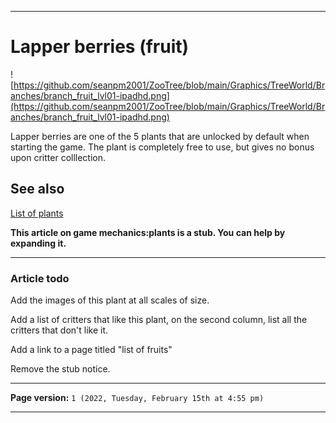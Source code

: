 
***

# Lapper berries (fruit)

![https://github.com/seanpm2001/ZooTree/blob/main/Graphics/TreeWorld/Branches/branch_fruit_lvl01-ipadhd.png](https://github.com/seanpm2001/ZooTree/blob/main/Graphics/TreeWorld/Branches/branch_fruit_lvl01-ipadhd.png)

Lapper berries are one of the 5 plants that are unlocked by default when starting the game. The plant is completely free to use, but gives no bonus upon critter colllection.

## See also

[List of plants](https://github.com/seanpm2001/SeansLifeArchive_Images_ThePlayForge_Tree-World/wiki/List-of-plants/)

**This article on game mechanics:plants is a stub. You can help by expanding it.**

***

### Article todo

Add the images of this plant at all scales of size.

Add a list of critters that like this plant, on the second column, list all the critters that don't like it.

Add a link to a page titled "list of fruits"

Remove the stub notice.

***

**Page version:** `1 (2022, Tuesday, February 15th at 4:55 pm)`

***
